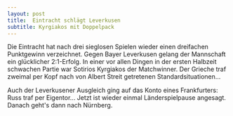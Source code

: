 ```yaml
---
layout: post
title:  Eintracht schlägt Leverkusen
subtitle: Kyrgiakos mit Doppelpack
---
```


Die Eintracht hat nach drei sieglosen Spielen wieder einen dreifachen Punktgewinn verzeichnet. Gegen Bayer Leverkusen gelang der Mannschaft ein glücklicher 2:1-Erfolg. In einer vor allen Dingen in der ersten Halbzeit schwachen Partie war Sotirios Kyrgiakos der Matchwinner. Der Grieche traf zweimal per Kopf nach von Albert Streit getretenen Standardsituationen...

Auch der Leverkusener Ausgleich ging auf das Konto eines Frankfurters: Russ traf per Eigentor... Jetzt ist wieder einmal Länderspielpause angesagt. Danach geht's dann nach Nürnberg.
